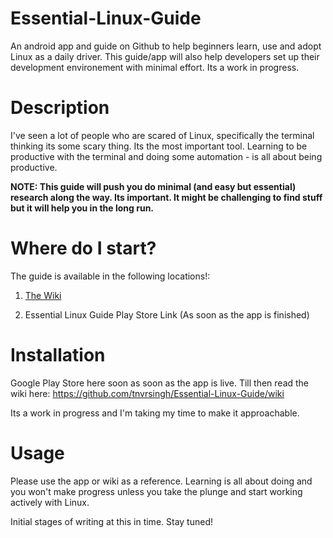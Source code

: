 # Essential-Linux-Guide
An android app and guide on Github to help beginners learn, use and adopt Linux as a daily driver. This guide/app will also help developers set up their development environement with minimal effort. Its a work in progress.

# Description
I've seen a lot of people who are scared of Linux, specifically the terminal thinking its some scary thing. Its the most important tool. Learning to be productive with the terminal and doing some automation - is all about being productive.

**NOTE: This guide will push you do minimal (and easy but essential) research along the way. Its important. It might be challenging to find stuff but it will help you in the long run.**

# Where do I start?
The guide is available in the following locations!: 

1. [The Wiki](https://github.com/tnvrsingh/Essential-Linux-Guide/wiki)

2. Essential Linux Guide Play Store Link (As soon as the app is finished)

# Installation 

Google Play Store here soon as soon as the app is live. Till then read the wiki here: 
https://github.com/tnvrsingh/Essential-Linux-Guide/wiki

Its a work in progress and I'm taking my time to make it approachable.

# Usage
Please use the app or wiki as a reference. Learning is all about doing and you won't make progress unless you take the plunge and start working actively with Linux.

Initial stages of writing at this in time. Stay tuned!
